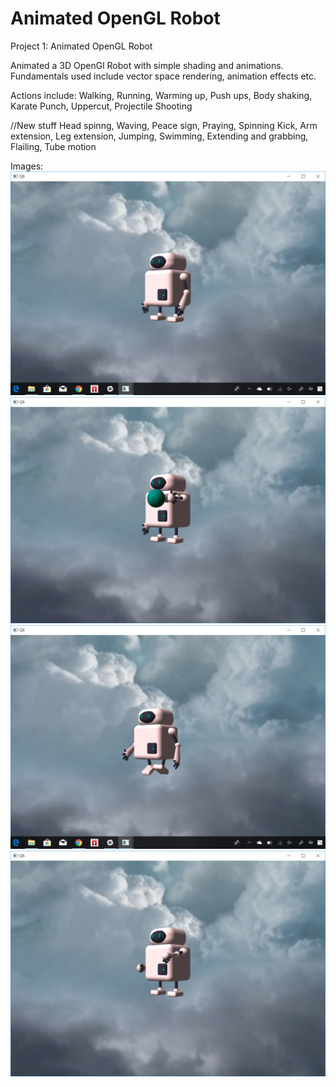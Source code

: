 # Animated OpenGL Robot
Project 1: Animated OpenGL Robot

Animated a 3D OpenGl Robot with simple shading and animations.
Fundamentals used include vector space rendering, animation effects etc.

Actions include:
Walking,
Running,
Warming up,
Push ups,
Body shaking,
Karate Punch,
Uppercut,
Projectile Shooting

//New stuff
Head spinng,
Waving,
Peace sign,
Praying,
Spinning Kick,
Arm extension,
Leg extension,
Jumping,
Swimming,
Extending and grabbing,
Flailing,
Tube motion

Images:
![alt text](https://raw.githubusercontent.com/samuel40791765/GraphicsRobot/master/projectimages/pic1.png)
![alt text](https://raw.githubusercontent.com/samuel40791765/GraphicsRobot/master/projectimages/pic2.png)
![alt text](https://raw.githubusercontent.com/samuel40791765/GraphicsRobot/master/projectimages/pic3.png)
![alt text](https://raw.githubusercontent.com/samuel40791765/GraphicsRobot/master/projectimages/pic4.png)
